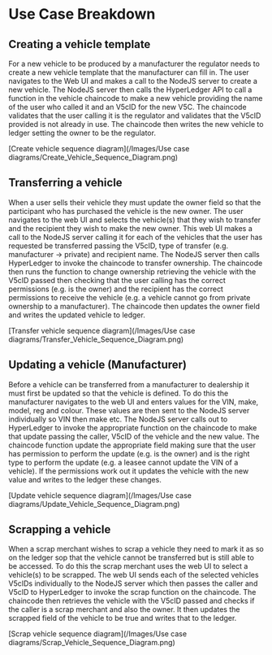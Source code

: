 # Use Case Breakdown

## Creating a vehicle template
For a new vehicle to be produced by a manufacturer the regulator needs to create a new vehicle template that the manufacturer can fill in. The user navigates to the Web UI and makes a call to the NodeJS server to create a new vehicle. The NodeJS server then calls the HyperLedger API to call a function in the vehicle chaincode to make a new vehicle providing the name of the user who called it and an V5cID for the new V5C. The chaincode validates that the user calling it is the regulator and validates that the V5cID provided is not already in use. The chaincode then writes the new vehicle to ledger setting the owner to be the regulator.

[Create vehicle sequence diagram](/Images/Use case diagrams/Create_Vehicle_Sequence_Diagram.png)

## Transferring a vehicle
When a user sells their vehicle they must update the owner field so that the participant who has purchased the vehicle is the new owner. The user navigates to the web UI and selects the vehicle(s) that they wish to transfer and the recipient they wish to make the new owner. This web UI makes a call to the NodeJS server calling it for each of the vehicles that the user has requested be transferred passing the V5cID, type of transfer (e.g. manufacturer → private) and recipient name. The NodeJS server then calls HyperLedger to invoke the chaincode to transfer ownership. The chaincode then runs the function to change ownership retrieving the vehicle with the V5cID passed then checking that the user calling has the correct permissions (e.g. is the owner) and the recipient has the correct permissions to receive the vehicle (e.g. a vehicle cannot go from private ownership to a manufacturer). The chaincode then updates the owner field and writes the updated vehicle to ledger.

[Transfer vehicle sequence diagram](/Images/Use case diagrams/Transfer_Vehicle_Sequence_Diagram.png)

## Updating a vehicle (Manufacturer)
Before a vehicle can be transferred from a manufacturer to dealership it must first be updated so that the vehicle is defined. To do this the manufacturer navigates to the web UI and enters values for the VIN, make, model, reg and colour. These values are then sent to the NodeJS server individually so VIN then make etc. The NodeJS server calls out to HyperLedger to invoke the appropriate function on the chaincode to make that update passing the caller, V5cID of the vehicle and the new value. The chaincode function update the appropriate field making sure that the user has permission to perform the update (e.g. is the owner) and is the right type to perform the update (e.g. a leasee cannot update the VIN of a vehicle). If the permissions work out it updates the vehicle with the new value and writes to the ledger these changes.

[Update vehicle sequence diagram](/Images/Use case diagrams/Update_Vehicle_Sequence_Diagram.png)
 
## Scrapping a vehicle
When a scrap merchant wishes to scrap a vehicle they need to mark it as so on the ledger sop that the vehicle cannot be transferred but is still able to be accessed. To do this the scrap merchant uses the web UI to select a vehicle(s) to be scrapped. The web UI sends each of the selected vehicles V5cIDs individually to the NodeJS server which then passes the caller and V5cID to HyperLedger to invoke the scrap function on the chaincode. The chaincode then retrieves the vehicle with the V5cID passed and checks if the caller is a scrap merchant and also the owner. It then updates the scrapped field of the vehicle to be true and writes that to the ledger. 
 
[Scrap vehicle sequence diagram](/Images/Use case diagrams/Scrap_Vehicle_Sequence_Diagram.png)
